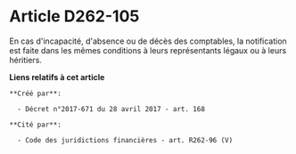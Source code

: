 # Article D262-105

En cas d'incapacité, d'absence ou de décès des comptables, la notification est faite dans les mêmes conditions à leurs
représentants légaux ou à leurs héritiers.

**Liens relatifs à cet article**

	**Créé par**:

	  - Décret n°2017-671 du 28 avril 2017 - art. 168

	**Cité par**:

	  - Code des juridictions financières - art. R262-96 (V)
